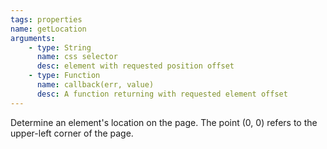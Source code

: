 ```yaml
---
tags: properties
name: getLocation
arguments:
    - type: String
      name: css selector
      desc: element with requested position offset
    - type: Function
      name: callback(err, value)
      desc: A function returning with requested element offset
---
```


Determine an element's location on the page. The point (0, 0) refers to the upper-left
corner of the page.